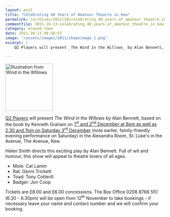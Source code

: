 ```yaml
---
layout: post
title: "Celebrating 40 Years of Amateur Theatre in Kew"
permalink: /archives/2011/10/celebrating_40_years_of_amateur_theatre_in_kew.html
commentfile: 2011-10-13-celebrating_40_years_of_amateur_theatre_in_kew
category: around_town
date: 2011-10-13 08:58:57
image: "/assets/images/2011/shapeimage_1.png"
excerpt: |
    Q2 Players will present _The Wind in the Willows_ by Alan Bennett, based on the book by Kenneth Graham on <a href="https://stmargarets.london/event/play/200705143101">1<sup>st</sup> and 2<sup>nd</sup> December at 8pm as well as 2.30 and 7pm on Saturday 3<sup>rd</sup> December</a> (note earlier, family-friendly evening performance on Saturday) in the Alexandra Room, St. Luke's in the Avenue, The Avenue, Kew.

---
```


<img src="/assets/images/2011/shapeimage_1.png" width="150" alt="Illustration from Wind in the WIllows"  class="photo right"  />

[Q2 Players](http://www.q2players.org.uk/Q2_Players/40th_Anniversary.html) will present *The Wind in the Willows* by Alan Bennett, based on the book by Kenneth Graham on [1<sup>st</sup> and 2<sup>nd</sup> December at 8pm as well as 2.30 and 7pm on Saturday 3<sup>rd</sup> December](/event/play/200705143101) (note earlier, family-friendly evening performance on Saturday) in the Alexandra Room, St. Luke's in the Avenue, The Avenue, Kew.

Helen Smith directs this exciting play by Alan Bennett. Full of wit and humour, this show will appeal to theatre lovers of all ages.

-   Mole: Cat Lamin
-   Rat: Genni Trickett
-   Toad: Tony Cotterill
-   Badger: Jon Coop

Tickets are £8.00 and £6.00 concessions. The Box Office 0208 8766 551 (6.30 - 8.30pm) will be open from 12<sup>th</sup> November to take bookings - if necessary leave your name and contact number and we will confirm your booking.
